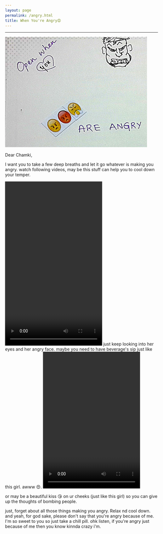 ```yaml
---
layout: page
permalink: /angry.html
title: When You're Angry😡
---
```


---

![open when angry](../uploads/music/Screenshot_20180925-161903.png)

Dear Chamki,

I want you to take a few deep breaths and let it go whatever is making you angry. watch following videos, may be this stuff can help you to cool down your temper.

<video width="320" height="540" controls preload="auto">
  <source src="https://github.com/sirkapil/Kiko/blob/master/uploads/music/_friendshipis_-20180925-0001.mp4?raw=true" type="video/mp4">
</video>
just keep looking into her eyes and her angry face. 
maybe you need to have beverage's sip just like this girl. awww 😍.

<video width="320" height="450" controls preload="auto">
  <source src="https://github.com/sirkapil/Kiko/raw/master/uploads/music/all_shayari-20180923-0001.mp4" type="video/mp4">
</video>

or may be a beautiful kiss 😘 on ur cheeks (just like this girl) so you can give up the thoughts of bombing people.

just, forget about all those things making you angry. Relax nd cool down. and yeah, for god sake, please don't say that you're angry because of me. I'm so sweet to you so just take a chill pill. ohk listen, if you're angry just because of me then you know kinnda crazy i'm. 
